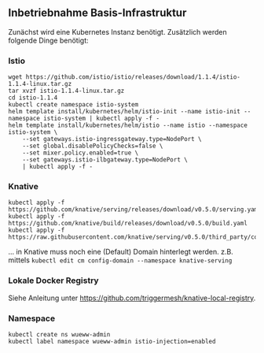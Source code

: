 
## Inbetriebnahme Basis-Infrastruktur

Zunächst wird eine Kubernetes Instanz benötigt.  Zusätzlich werden folgende Dinge benötigt:

### Istio

```
wget https://github.com/istio/istio/releases/download/1.1.4/istio-1.1.4-linux.tar.gz
tar xvzf istio-1.1.4-linux.tar.gz
cd istio-1.1.4
kubectl create namespace istio-system
helm template install/kubernetes/helm/istio-init --name istio-init --namespace istio-system | kubectl apply -f -
helm template install/kubernetes/helm/istio --name istio --namespace istio-system \
    --set gateways.istio-ingressgateway.type=NodePort \
    --set global.disablePolicyChecks=false \
    --set mixer.policy.enabled=true \
    --set gateways.istio-ilbgateway.type=NodePort \
    | kubectl apply -f -
```

### Knative

```
kubectl apply -f https://github.com/knative/serving/releases/download/v0.5.0/serving.yaml
kubectl apply -f https://github.com/knative/build/releases/download/v0.5.0/build.yaml
kubectl apply -f https://raw.githubusercontent.com/knative/serving/v0.5.0/third_party/config/build/clusterrole.yaml
```

... in Knative muss noch eine (Default) Domain hinterlegt werden.
z.B. mittels `kubectl edit cm config-domain --namespace knative-serving`

### Lokale Docker Registry

Siehe Anleitung unter https://github.com/triggermesh/knative-local-registry.

### Namespace

```
kubectl create ns wueww-admin
kubectl label namespace wueww-admin istio-injection=enabled
```

